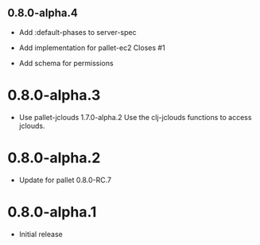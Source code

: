 ## 0.8.0-alpha.4

- Add :default-phases to server-spec

- Add implementation for pallet-ec2
  Closes #1

- Add schema for permissions

# 0.8.0-alpha.3

- Use pallet-jclouds 1.7.0-alpha.2
  Use the clj-jclouds functions to access jclouds.

# 0.8.0-alpha.2

- Update for pallet 0.8.0-RC.7

# 0.8.0-alpha.1

- Initial release

